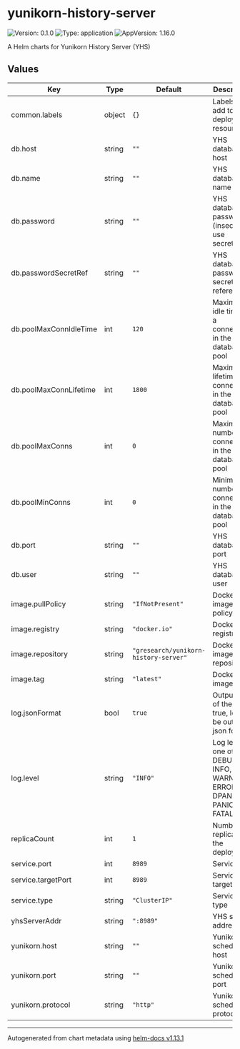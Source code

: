 # yunikorn-history-server

![Version: 0.1.0](https://img.shields.io/badge/Version-0.1.0-informational?style=flat-square) ![Type: application](https://img.shields.io/badge/Type-application-informational?style=flat-square) ![AppVersion: 1.16.0](https://img.shields.io/badge/AppVersion-1.16.0-informational?style=flat-square)

A Helm charts for Yunikorn History Server (YHS)

## Values

| Key | Type | Default | Description |
|-----|------|---------|-------------|
| common.labels | object | `{}` | Labels to add to all deployed resources |
| db.host | string | `""` | YHS database host |
| db.name | string | `""` | YHS database name |
| db.password | string | `""` | YHS database password (insecure, use secrets) |
| db.passwordSecretRef | string | `""` | YHS database password secret reference |
| db.poolMaxConnIdleTime | int | `120` | Maximum idle time of a connection in the database pool |
| db.poolMaxConnLifetime | int | `1800` | Maximum lifetime of a connection in the database pool |
| db.poolMaxConns | int | `0` | Maximum number of connections in the database pool |
| db.poolMinConns | int | `0` | Minimum number of connections in the database pool |
| db.port | string | `""` | YHS database port |
| db.user | string | `""` | YHS database user |
| image.pullPolicy | string | `"IfNotPresent"` | Docker image pull policy |
| image.registry | string | `"docker.io"` | Docker registry |
| image.repository | string | `"gresearch/yunikorn-history-server"` | Docker image repository |
| image.tag | string | `"latest"` | Docker image tag |
| log.jsonFormat | bool | `true` | Output type of the log, if true, log will be output in json format |
| log.level | string | `"INFO"` | Log level, one of DEBUG, INFO, WARN, ERROR, DPANIC, PANIC, FATAL |
| replicaCount | int | `1` | Number of replicas for the deployment |
| service.port | int | `8989` | Service port |
| service.targetPort | int | `8989` | Service target port |
| service.type | string | `"ClusterIP"` | Service type |
| yhsServerAddr | string | `":8989"` | YHS server address |
| yunikorn.host | string | `""` | Yunikorn scheduler host |
| yunikorn.port | string | `""` | Yunikorn scheduler port |
| yunikorn.protocol | string | `"http"` | Yunikorn scheduler protocol |

----------------------------------------------
Autogenerated from chart metadata using [helm-docs v1.13.1](https://github.com/norwoodj/helm-docs/releases/v1.13.1)
